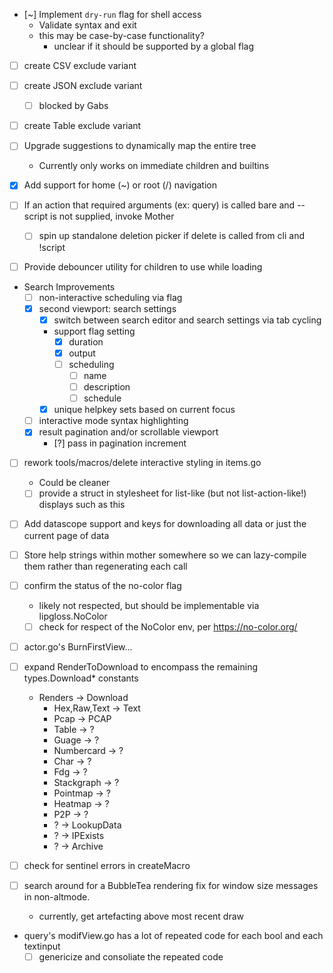 - [~] Implement `dry-run` flag for shell access
    - Validate syntax and exit
    - this may be case-by-case functionality?
        - unclear if it should be supported by a global flag 

- [ ] create CSV exclude variant
- [ ] create JSON exclude variant
    - [ ] blocked by Gabs
- [ ] create Table exclude variant

- [ ] Upgrade suggestions to dynamically map the entire tree
    - Currently only works on immediate children and builtins

- [x] Add support for home (~) or root (/) navigation

- [ ] If an action that required arguments (ex: query) is called bare and --script is not supplied, invoke Mother
    - [ ] spin up standalone deletion picker if delete is called from cli and !script
- [ ] Provide debouncer utility for children to use while loading

- Search Improvements
    - [ ] non-interactive scheduling via flag
    - [x] second viewport: search settings
        - [x] switch between search editor and search settings via tab cycling
        - support flag setting
            - [x] duration
            - [x] output
            - [ ] scheduling
                - [ ] name
                - [ ] description
                - [ ] schedule
        - [x] unique helpkey sets based on current focus
    - [ ] interactive mode syntax highlighting
    - [x] result pagination and/or scrollable viewport
        - [?] pass in pagination increment

- [ ] rework tools/macros/delete interactive styling in items.go
    - Could be cleaner
    - [ ] provide a struct in stylesheet for list-like (but not list-action-like!) displays such as this  

- [ ] Add datascope support and keys for downloading all data or just the current page of data

- [ ] Store help strings within mother somewhere so we can lazy-compile them rather than regenerating each call

- [ ] confirm the status of the no-color flag
    - likely not respected, but should be implementable via lipgloss.NoColor
    - [ ] check for respect of the NoColor env, per https://no-color.org/

- [ ] actor.go's BurnFirstView...

- [ ] expand RenderToDownload to encompass the remaining types.Download* constants
    - Renders -> Download
        - Hex,Raw,Text -> Text
        - Pcap -> PCAP
        - Table -> ?
        - Guage -> ?
        - Numbercard -> ?
        - Char -> ?
        - Fdg -> ?
        - Stackgraph -> ?
        - Pointmap -> ?
        - Heatmap -> ?
        - P2P -> ?
        - ? -> LookupData
        - ? -> IPExists
        - ? -> Archive

- [ ] check for sentinel errors in createMacro

- [ ] search around for a BubbleTea rendering fix for window size messages in non-altmode.
    - currently, get artefacting above most recent draw


- query's modifView.go has a lot of repeated code for each bool and each textinput
    - [ ] genericize and consoliate the repeated code